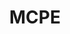---
title: MCPE
crosslinks:
- Minecraft
- youtubefactsbot
- youtubot
- minecraftsuggestions
- fbc
- livven
- MCPEMultiplayer
- anti_gif_bot
- windowsphone
- vaast
- causeWhyNotMate
- place
- xboxone
- me_irl
- MinecraftOne
- Surface
- autourbanbot
- xkcd
- feedthebeast
- HaloCirclejerk
---